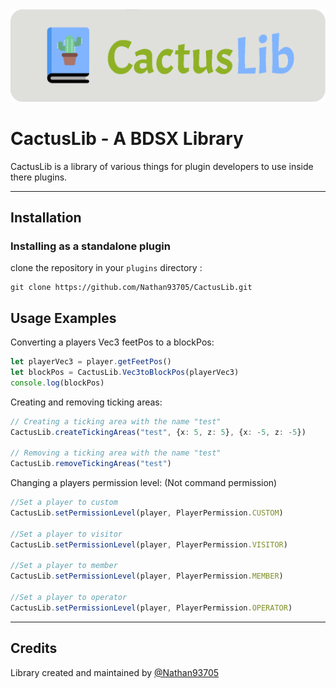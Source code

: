 <div style="text-align:center"><img src="./resources/banner.png" alt="logo" width="800"/></div>

# CactusLib - A BDSX Library

CactusLib is a library of various things for plugin developers to use inside there plugins.

---

## Installation

### Installing as a standalone plugin
clone the repository in your `plugins` directory :
```shell
git clone https://github.com/Nathan93705/CactusLib.git
```

## Usage Examples

Converting a players Vec3 feetPos to a blockPos:
```ts
let playerVec3 = player.getFeetPos()
let blockPos = CactusLib.Vec3toBlockPos(playerVec3)
console.log(blockPos)
```
Creating and removing ticking areas:
```ts
// Creating a ticking area with the name "test"
CactusLib.createTickingAreas("test", {x: 5, z: 5}, {x: -5, z: -5})

// Removing a ticking area with the name "test"
CactusLib.removeTickingAreas("test")
```

Changing a players permission level: (Not command permission)
```ts
//Set a player to custom
CactusLib.setPermissionLevel(player, PlayerPermission.CUSTOM)

//Set a player to visitor
CactusLib.setPermissionLevel(player, PlayerPermission.VISITOR)

//Set a player to member
CactusLib.setPermissionLevel(player, PlayerPermission.MEMBER)

//Set a player to operator
CactusLib.setPermissionLevel(player, PlayerPermission.OPERATOR)
```

---

## Credits
Library created and maintained by [@Nathan93705](https://github.com/Nathan93705)
